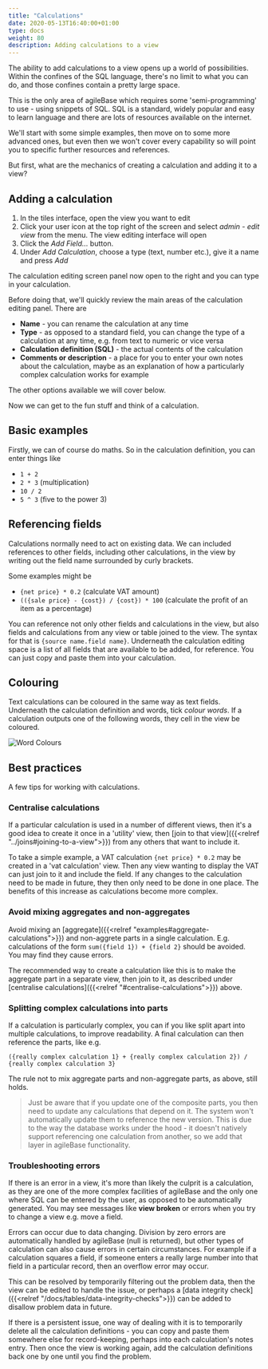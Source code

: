 ```yaml
---
title: "Calculations"
date: 2020-05-13T16:40:00+01:00
type: docs
weight: 80
description: Adding calculations to a view
---
```

The ability to add calculations to a view opens up a world of possibilities. Within the confines of the SQL language, there's no limit to what you can do, and those confines contain a pretty large space.

This is the only area of agileBase which requires some 'semi-programming' to use - using snippets of SQL. SQL is a standard, widely popular and easy to learn language and there are lots of resources available on the internet.

We'll start with some simple examples, then move on to some more advanced ones, but even then we won't cover every capability so will point you to specific further resources and references.

But first, what are the mechanics of creating a calculation and adding it to a view?

## Adding a calculation
1. In the tiles interface, open the view you want to edit
2. Click your user icon at the top right of the screen and select _admin - edit view_ from the menu. The view editing interface will open
3. Click the _Add Field..._ button.
4. Under _Add Calculation_, choose a type (text, number etc.), give it a name and press _Add_

The calculation editing screen panel now open to the right and you can type in your calculation.

Before doing that, we'll quickly review the main areas of the calculation editing panel. There are
* **Name** - you can rename the calculation at any time
* **Type** - as opposed to a standard field, you can change the type of a calculation at any time, e.g. from text to numeric or vice versa
* **Calculation definition (SQL)** - the actual contents of the calculation
* **Comments or description** - a place for you to enter your own notes about the calculation, maybe as an explanation of how a particularly complex calculation works for example

The other options available we will cover below.

Now we can get to the fun stuff and think of a calculation.

## Basic examples
Firstly, we can of course do maths. So in the calculation definition, you can enter things like
* `1 + 2`
* `2 * 3` (multiplication)
* `10 / 2`
* `5 ^ 3` (five to the power 3)

## Referencing fields
Calculations normally need to act on existing data. We can included references to other fields, including other calculations, in the view by writing out the field name surrounded by curly brackets.

Some examples might be
* `{net price} * 0.2` (calculate VAT amount)
* `(({sale price} - {cost}) / {cost}) * 100` (calculate the profit of an item as a percentage)

You can reference not only other fields and calculations in the view, but also fields and calculations from any view or table joined to the view. The syntax for that is `{source name.field name}`. Underneath the calculation editing space is a list of all fields that are available to be added, for reference. You can just copy and paste them into your calculation.

## Colouring
Text calculations can be coloured in the same way as text fields. Underneath the calculation definition and words, tick _colour words_. If a calculation outputs one of the following words, they cell in the view be coloured.

![Word Colours](/word-colours.png)

## Best practices
A few tips for working with calculations.

### Centralise calculations
If a particular calculation is used in a number of different views, then it's a good idea to create it once in a 'utility' view, then [join to that view]({{<relref "../joins#joining-to-a-view">}}) from any others that want to include it.

To take a simple example, a VAT calculation `{net price} * 0.2` may be created in a 'vat calculation' view. Then any view wanting to display the VAT can just join to it and include the field. If any changes to the calculation need to be made in future, they then only need to be done in one place. The benefits of this increase as calculations become more complex.

### Avoid mixing aggregates and non-aggregates
Avoid mixing an [aggregate]({{<relref "examples#aggregate-calculations">}}) and non-aggrete parts in a single calculation. E.g. calculations of the form `sum({field 1}) + {field 2}` should be avoided. You may find they cause errors.

The recommended way to create a calculation like this is to make the aggregate part in a separate view, then join to it, as described under [centralise calculations]({{<relref "#centralise-calculations">}}) above.

### Splitting complex calculations into parts
If a calculation is particularly complex, you can if you like split apart into multiple calculations, to improve readability. A final calculation can then reference the parts, like e.g.

`({really complex calculation 1} + {really complex calculation 2}) / {really complex calculation 3}`

The rule not to mix aggregate parts and non-aggregate parts, as above, still holds.

> Just be aware that if you update one of the composite parts, you then need to update any calculations that depend on it. The system won't automatically update them to reference the new version. This is due to the way the database works under the hood - it doesn't natively support referencing one calculation from another, so we add that layer in agileBase functionality.

### Troubleshooting errors
If there is an error in a view, it's more than likely the culprit is a calculation, as they are one of the more complex facilities of agileBase and the only one where SQL can be entered by the user, as opposed to be automatically generated. You may see messages like **view broken** or errors when you try to change a view e.g. move a field.

Errors can occur due to data changing. Division by zero errors are automatically handled by agileBase (null is returned), but other types of calculation can also cause errors in certain circumstances. For example if a calculation squares a field, if someone enters a really large number into that field in a particular record, then an overflow error may occur.

This can be resolved by temporarily filtering out the problem data, then the view can be edited to handle the issue, or perhaps a [data integrity check]({{<relref "/docs/tables/data-integrity-checks">}}) can be added to disallow problem data in future.

If there is a persistent issue, one way of dealing with it is to temporarily delete all the calculation definitions - you can copy and paste them somewhere else for record-keeping, perhaps into each calculation's notes entry. Then once the view is working again, add the calculation definitions back one by one until you find the problem.
